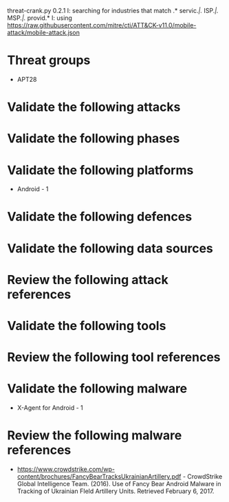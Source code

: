 threat-crank.py 0.2.1
I: searching for industries that match .* servic.*|.* ISP.*|.* MSP.*|.* provid.*
I: using https://raw.githubusercontent.com/mitre/cti/ATT&CK-v11.0/mobile-attack/mobile-attack.json
# Threat groups

* APT28

# Validate the following attacks


# Validate the following phases


# Validate the following platforms

* Android - 1

# Validate the following defences


# Validate the following data sources


# Review the following attack references


# Validate the following tools


# Review the following tool references


# Validate the following malware

* X-Agent for Android - 1

# Review the following malware references

* https://www.crowdstrike.com/wp-content/brochures/FancyBearTracksUkrainianArtillery.pdf - CrowdStrike Global Intelligence Team. (2016). Use of Fancy Bear Android Malware in Tracking of Ukrainian FIeld Artillery Units. Retrieved February 6, 2017.

